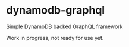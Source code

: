 # dynamodb-graphql
Simple DynamoDB backed GraphQL framework

Work in progress, not ready for use yet.
